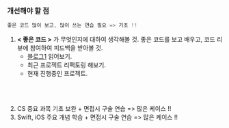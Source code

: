 ### 개선해야 할 점

```swift
좋은 코드 많이 보고, 많이 쓰는 연습 필요 => 기초 !!
```


1. __< 좋은 코드 >__ 가 무엇인지에 대하여 생각해볼 것. 좋은 코드를 보고 배우고, 코드 리뷰에 참여하여 피드백을 받아볼 것.
   <br>
   * [블로그1](https://jbee.io/etc/what-is-good-code/) 읽어보기.<br>
   * 최근 프로젝트 리팩토링 해보기.
   * 현재 진행중인 프로젝트.
<br>
<br>

2. CS 중요 과목 기초 보완 + 면접시 구술 연습 => 많은 케이스 !!
3. Swift, iOS 주요 개념 학습 + 면접시 구술 연습 => 많은 케이스 !!